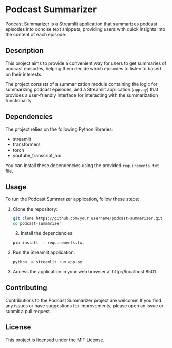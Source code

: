 # Podcast Summarizer

Podcast Summarizer is a Streamlit application that summarizes podcast episodes into concise text snippets, providing users with quick insights into the content of each episode.


## Description

This project aims to provide a convenient way for users to get summaries of podcast episodes, helping them decide which episodes to listen to based on their interests.

The project consists of a summarization module containing the logic for summarizing podcast episodes, and a Streamlit application (`app.py`) that provides a user-friendly interface for interacting with the summarization functionality.

## Dependencies

The project relies on the following Python libraries:

- streamlit
- transformers
- torch
- youtube_transcript_api

You can install these dependencies using the provided `requirements.txt` file.

## Usage

To run the Podcast Summarizer application, follow these steps:

1. Clone the repository:

   ```bash
   git clone https://github.com/your_username/podcast-summarizer.git
   cd podcast-summarizer
   ```

    2. Install the dependencies:
    ```bash
    pip install -r requirements.txt
    ```

3. Run the Streamlit application:
    ```bash
    python -m streamlit run app.py
    ```

4. Access the application in your web browser at http://localhost:8501.


## Contributing
Contributions to the Podcast Summarizer project are welcome! If you find any issues or have suggestions for improvements, please open an issue or submit a pull request.

## License
This project is licensed under the MIT License.
